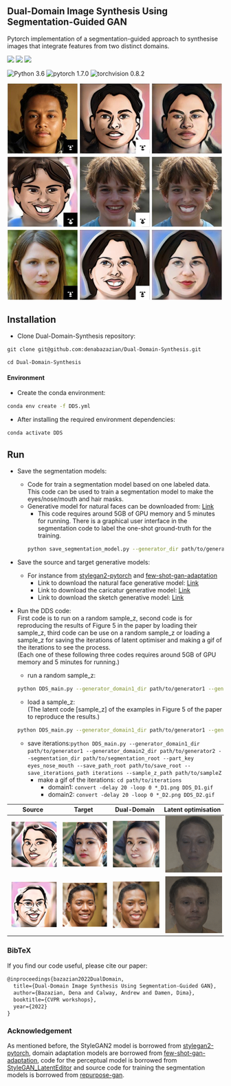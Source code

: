 ## Dual-Domain Image Synthesis Using Segmentation-Guided GAN 


Pytorch implementation of a segmentation-guided approach to synthesise images that integrate features from two distinct domains. 

<a href="https://arxiv.org/abs/22"><img src="https://img.shields.io/badge/arXiv-22-b31b1b.svg" height=22.5></a>
<a href="https://openaccess.thecvf.com/content/"><img src="https://img.shields.io/static/v1?label=Paper&message=CVPR2022w&color=blue" height=22.5></a>
<a href="https://github.com/denabazazian/Dual-Domain-Synthesis/blob/main/LICENSE"><img src="https://img.shields.io/badge/License-MIT-yellow.svg" height=22.5></a> 

![Python 3.6](https://img.shields.io/badge/python-3.6-green.svg?style=plastic)
![pytorch 1.7.0](https://img.shields.io/badge/pytorch-1.7.1-green.svg?style=plastic)
![torchvision 0.8.2](https://img.shields.io/badge/torchvision-0.8.2-green.svg?style=plastic)

<!-- 
[[paper]](https://arxiv.org/pdf)
--> 

<img src="images/main_img.png" width="500">
 
 

## Installation

- Clone Dual-Domain-Synthesis repository: 

```
git clone git@github.com:denabazazian/Dual-Domain-Synthesis.git
```

```
cd Dual-Domain-Synthesis
```

#### Environment

- Create the conda environment:

```bash
conda env create -f DDS.yml
```

- After installing the required environment dependencies: 

```bash
conda activate DDS
```

## Run

- Save the segmentation models: 
  - Code for train a segmentation model based on one labeled data. This code can be used to train a segmentation model to make the eyes/nose/mouth and hair masks. 
  - Generative model for natural faces can be downloaded from: [Link](https://drive.google.com/file/d/1PQutd-JboOCOZqmd95XWxWrO8gGEvRcO/view)
    - This code requires around 5GB of GPU memory and 5 minutes for running. There is a graphical user interface in the segmentation code to label the one-shot ground-truth for the training. 
    ```bash
    python save_segmentation_model.py --generator_dir path/to/generator  --segmentation_dir path/to/segmentation --part_key eyes
    ```

- Save the source and target generative models: 
  - For instance from [stylegan2-pytorch](https://github.com/rosinality/stylegan2-pytorch) and [few-shot-gan-adaptation](https://github.com/utkarshojha/few-shot-gan-adaptation)
    - Link to download the natural face generative model: [Link](https://drive.google.com/file/d/1PQutd-JboOCOZqmd95XWxWrO8gGEvRcO/view) 
    - Link to download the caricatur generative model: [Link](https://drive.google.com/file/d/1CX8uYEWqlZaY7or_iuLp3ZFBcsOOXMt8/view) 
    - Link to download the sketch generative model: [Link](https://drive.google.com/file/d/1Qkdeyk_-1pqgvrIFy6AzsSYNgZMtwKX3/view)

- Run the DDS code:  
First code is to run on a random sample_z, second code is for reproducing the results of Figure 5 in the paper by loading their sample_z, third code can be use on a random sample_z or loading a sample_z for saving the iterations of latent optimiser and making a gif of the iterations to see the process.  
(Each one of these following three codes requires around 5GB of GPU memory and 5 minutes for running.)

  - run a random sample_z:
   ```bash
  python DDS_main.py --generator_domain1_dir path/to/generator1 --generator_domain2_dir path/to/generator2 --segmentation_dir path/to/segmentation_root --part_key eyes_nose_mouth --save_path_root path/to/save_root
  ```
  - load a sample_z:  
  (The latent code [sample_z] of the examples in Figure 5 of the paper to reproduce the results.)
  ```bash
  python DDS_main.py --generator_domain1_dir path/to/generator1 --generator_domain2_dir path/to/generator2 --segmentation_dir path/to/segmentation_root --part_key eyes_nose_mouth --save_path_root path/to/save_root --sample_z_path path/to/sampleZ
  ```
  - save iterations:```
  python DDS_main.py --generator_domain1_dir path/to/generator1 --generator_domain2_dir path/to/generator2 --segmentation_dir path/to/segmentation_root --part_key eyes_nose_mouth --save_path_root path/to/save_root --save_iterations_path iterations --sample_z_path path/to/sampleZ ```
    - make a gif of the iterations: ```cd path/to/iterations```
      - domain1: ```convert -delay 20 -loop 0 *_D1.png DDS_D1.gif```
      - domain2: ```convert -delay 20 -loop 0 *_D2.png DDS_D2.gif```  



|Source| Target | Dual-Domain | Latent optimisation |
| -- |  -- | -- | -- |
|<img src="images/27_org_target.png" width="250" hspace="3"> | <img src="images/27_org_source.png" width="250" hspace="3">| <img src="images/27_DDS.png" width="250" hspace="3">| <img src="images/gif_27_iter.gif" width="250" hspace="3">|
|<img src="images/34_org_target.png" width="250" hspace="3"> | <img src="images/34_org_source.png" width="250" hspace="3">| <img src="images/34_DDS.png" width="250" hspace="3">| <img src="images/gif_34_iter.gif" width="250" hspace="3">|


### BibTeX
If you find our code useful, please cite our paper:

```
@inproceedings{bazazian2022DualDomain,
  title={Dual-Domain Image Synthesis Using Segmentation-Guided GAN},
  author={Bazazian, Dena and Calway, Andrew and Damen, Dima},
  booktitle={CVPR workshops},
  year={2022}
}
```

###  Acknowledgement  
As mentioned before, the StyleGAN2 model is borrowed from [stylegan2-pytorch](https://github.com/rosinality/stylegan2-pytorch), domain adaptation models are borrowed from [few-shot-gan-adaptation](https://github.com/utkarshojha/few-shot-gan-adaptation), code for the perceptual model is borrowed from [StyleGAN_LatentEditor](https://github.com/pacifinapacific/StyleGAN_LatentEditor) and source code for training the segmentation models is borrowed from [repurpose-gan](https://github.com/bryandlee/repurpose-gan).
